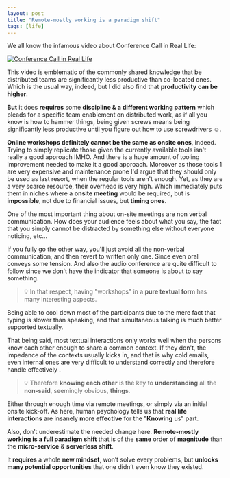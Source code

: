 ```yaml
---
layout: post
title: "Remote-mostly working is a paradigm shift"
tags: [life]
---
```


We all know the infamous video about Conference Call in Real Life:

[![Conference Call in Real Life](https://img.youtube.com/vi/kNz82r5nyUw/0.jpg)](https://youtu.be/kNz82r5nyUw "Conference Call in Real Life")

This video is emblematic of the commonly shared knowledge that be distributed teams are significantly less productive than co-located ones. Which is the usual way, indeed, but I did also find that **productivity can be higher**.

**But** it does **requires** some **discipline & a different working pattern** which pleads for a specific team enablement on distributed work, as if all you know is how to hammer things, being given screws means being significantly less productive until you figure out how to use screwdrivers ☺️.

**Online workshops definitely cannot be the same as onsite ones**, indeed. Trying to simply replicate those given the currently available tools isn't really a good approach IMHO. And there is a huge amount of tooling improvement needed to make it a good approach. Moreover as those tools 1 are very expensive and maintenance prone I'd argue that they should only be used as last resort, when the regular tools aren't enough. Yet, as they are a very scarce resource, their overhead is very high. Which immediately puts them in niches where a **onsite meeting** would be required, but is **impossible**, not due to financial issues, but **timing ones**.

One of the most important thing about on-site meetings are non verbal communication. How does your audience feels about what you say, the fact that you simply cannot be distracted by something else without everyone noticing, etc...

If you fully go the other way, you'll just avoid all the non-verbal communication, and then revert to written only one. Since even oral conveys some tension. And also the audio conference are quite difficult to follow since we don't have the indicator that someone is about to say something.

> 💡 In that respect, having "workshops" in a **pure textual form** has many interesting aspects.

Being able to cool down most of the participants due to the mere fact that typing is slower than speaking, and that simultaneous talking is much better supported textually.

That being said, most textual interactions only works well when the persons know each other enough to share a common context. If they don't, the impedance of the contexts usually kicks in, and that is why cold emails, even internal ones are very difficult to understand correctly and therefore handle effectively .

> 💡 Therefore **knowing each other** is the key to **understanding** all the **non-said**, seemingly obvious, **things**.

Either through enough time via remote meetings, or simply via an initial onsite kick-off. As here, human psychology tells us that **real life interactions** are insanely **more effective** for the "**Knowing** us" part.

Also, don’t underestimate the needed change here. **Remote-mostly working is a full paradigm shift** that is of the **same** order of **magnitude** than the **micro-service** & **serverless shift**.

It **requires** a whole **new mindset**, won’t solve every problems, but **unlocks many potential opportunities** that one didn’t even know they existed.
